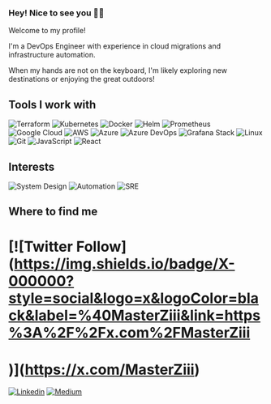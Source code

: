 ### Hey! Nice to see you 👋🏽

Welcome to my profile! 

I'm a DevOps Engineer with experience in cloud migrations and infrastructure automation. 

When my hands are not on the keyboard, I'm likely exploring new destinations or enjoying the great outdoors!

## Tools I work with
![Terraform](https://img.shields.io/badge/Terraform-7B42BC?style=flat-square&logo=terraform&logoColor=white
)
![Kubernetes](https://img.shields.io/badge/Kubernetes-326CE5?style=flat-square&logo=kubernetes&logoColor=white)
![Docker](https://img.shields.io/badge/Docker-2496ED?style=flat-square&logo=docker&logoColor=white
)
![Helm](https://img.shields.io/badge/Helm-0F1689?style=flat-square&logo=helm&logoColor=white
)
![Prometheus](https://img.shields.io/badge/Prometheus-E6522C?style=flat-square&logo=prometheus&logoColor=white
)
![Google Cloud](https://img.shields.io/badge/Google%20Cloud-4285F4?style=flat-square&logo=googlecloud&logoColor=white
)
![AWS](https://img.shields.io/badge/AWS-232F3E?style=flat-square&logo=amazonaws&logoColor=white
)
![Azure](https://img.shields.io/badge/Azure-0078D4?style=flat-square&logo=microsoftazure&logoColor=white
)
![Azure DevOps](https://img.shields.io/badge/Azure%20DevOps-0078D4?style=flat-square&logo=azuredevops&logoColor=white
)
![Grafana Stack](https://img.shields.io/badge/Grafana%20Stack-F46800?style=flat-square&logo=grafana&logoColor=white
)
![Linux](https://img.shields.io/badge/Linux-FCC624?style=flat-square&logo=linux&logoColor=black
)
![Git](https://img.shields.io/badge/Git-F05032?style=flat-square&logo=git&logoColor=white
)
![JavaScript](https://img.shields.io/badge/JavaScript-F7DF1E?style=flat-square&logo=javascript&logoColor=black
)
![React](https://img.shields.io/badge/React-61DAFB?style=flat-square&logo=react&logoColor=black
)

## Interests
![System Design](https://img.shields.io/badge/System%20Design-757575?style=for-the-badge&logoColor=white
)
![Automation](https://img.shields.io/badge/Automation-B2FCE4?style=for-the-badge&logoColor=white
)
![SRE](https://img.shields.io/badge/Site%20Reliability%20Engineering-526CFE?style=for-the-badge&logoColor=white
)
![]()
## Where to find me

# [![Twitter Follow](https://img.shields.io/badge/X-000000?style=social&logo=x&logoColor=black&label=%40MasterZiii&link=https%3A%2F%2Fx.com%2FMasterZiii
# )](https://x.com/MasterZiii)
[![Linkedin](https://img.shields.io/badge/LinkedIn-0A66C2?style=flat-square&logo=linkedin&logoColor=white
)](https://www.linkedin.com/in/zimuzo-obiechina/)
[![Medium](https://img.shields.io/badge/Medium-000000?style=flat-square&logo=medium&logoColor=white
)](https://ziimm.medium.com/)


